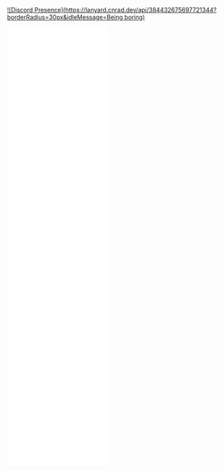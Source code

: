 [![Discord Presence](https://lanyard.cnrad.dev/api/384432675697721344?borderRadius=30px&idleMessage=Being boring)](https://discord.com/users/384432675697721344)

![Metrics](https://github.com/shndowbots/shndowbots/blob/main/github-metrics.svg)
